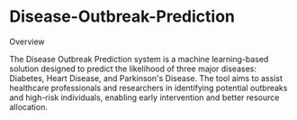 # Disease-Outbreak-Prediction
Overview

The Disease Outbreak Prediction system is a machine learning-based solution designed to predict the likelihood of three major diseases: Diabetes, Heart Disease, and Parkinson's Disease. The tool aims to assist healthcare professionals and researchers in identifying potential outbreaks and high-risk individuals, enabling early intervention and better resource allocation.
